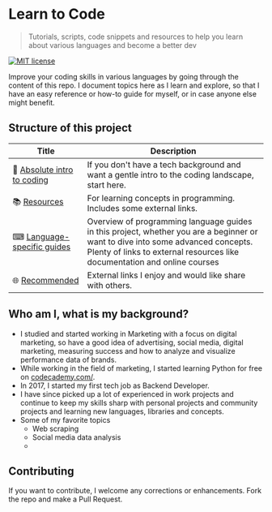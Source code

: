 # Learn to Code
> Tutorials, scripts, code snippets and resources to help you learn about various languages and become a better dev

[![MIT license](https://img.shields.io/badge/License-MIT-blue.svg)](https://github.com/MichaelCurrin/learn-to-code/blob/master/LICENSE)

Improve your coding skills in various languages by going through the content of this repo. I document topics here as I learn and explore, so that I have an easy reference or how-to guide for myself, or in case anyone else might benefit. 

## Structure of this project

| Title | Description  |
| -- | -- |
| 🤷 [Absolute intro to coding](/intro_to_coding.md) | If you don't have a tech background and want a gentle intro to the coding landscape, start here.
| 📚 [Resources](/resources.md) | For learning concepts in programming. Includes some external links. |
| ⌨ [Language-specific guides](/language_guides.md)  | Overview of programming language guides in this project, whether you are a beginner or want to dive into some advanced concepts. Plenty of links to external resources like documentation and online courses |
| 🌐 [Recommended](/recommended.md) | External links I enjoy and would like share with others. |

## Who am I, what is my background?

- I studied and started working in Marketing with a focus on digital marketing, so have a good idea of advertising, social media, digital marketing, measuring success and how to analyze and visualize performance data of brands.
- While working in the field of marketing, I started learning Python for free on [codecademy.com/](https://www.codecademy.com/).
- In 2017, I started my first tech job as Backend Developer.
- I have since picked up a lot of experienced in work projects and continue to keep my skills sharp with personal projects and community projects and learning new languages, libraries and concepts.
- Some of my favorite topics 
	- Web scraping
	- Social media data analysis
	- 

## Contributing

If you want to contribute, I welcome any corrections or enhancements. Fork the repo and make a Pull Request.

<!--stackedit_data:
eyJoaXN0b3J5IjpbLTE2ODYyOTQ3NjksLTcyOTYwOTc4NywtNj
E4MzkzNTU0LDEzMTgyNjE1ODUsMjg3NzU3MTE1LC0xOTg5NDkx
NDY1LDE2ODE4MTYxNzNdfQ==
-->